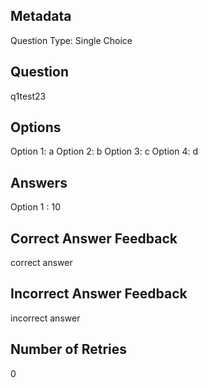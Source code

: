 ## Metadata
Question Type: Single Choice

## Question
q1test23

## Options
Option 1: a
Option 2: b
Option 3: c
Option 4: d

## Answers
Option 1 : 10

## Correct Answer Feedback
correct answer

## Incorrect Answer Feedback
incorrect answer

## Number of Retries
0

